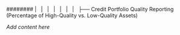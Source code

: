 ######## |   |   |   |   |   |   |   ├── Credit Portfolio Quality Reporting (Percentage of High-Quality vs. Low-Quality Assets)

*Add content here*